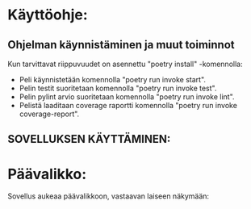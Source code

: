 # Käyttöohje:
## Ohjelman käynnistäminen ja muut toiminnot
Kun tarvittavat riippuvuudet on asennettu "poetry install" -komennolla:
- Peli käynnistetään komennolla "poetry run invoke start".
- Pelin testit suoritetaan komennolla "poetry run invoke test".
- Pelin pylint arvio suoritetaan komennolla "poetry run invoke lint".
- Pelistä laaditaan coverage raportti komennolla "poetry run invoke coverage-report".

## SOVELLUKSEN KÄYTTÄMINEN:
# Päävalikko:
Sovellus aukeaa päävalikkoon, vastaavan laiseen näkymään:

